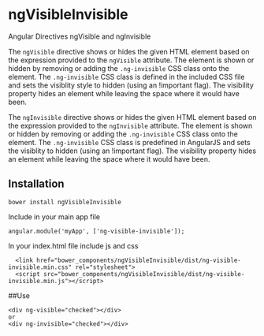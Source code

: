 # ngVisibleInvisible

Angular Directives ngVisible and ngInvisible

The `ngVisible` directive shows or hides the given HTML element based on the expression provided to the `ngVisible` attribute. The element is shown or hidden by removing or adding the `.ng-invisible` CSS class onto the element. The `.ng-invisible` CSS class is defined in the included CSS file and sets the visiblity style to hidden (using an !important flag).  The visibility property hides an element while leaving the space where it would have been.

The `ngInvisible` directive shows or hides the given HTML element based on the expression provided to the `ngInvisible` attribute. The element is shown or hidden by removing or adding the `.ng-invisible` CSS class onto the element. The `.ng-invisible` CSS class is predefined in AngularJS and sets the visiblity to hidden (using an !important flag).  The visibility property hides an element while leaving the space where it would have been.

## Installation

```
bower install ngVisibleInvisible
```

Include in your main app file

```
angular.module('myApp', ['ng-visible-invisible']);
```

In your index.html file include js and css

```
  <link href="bower_components/ngVisibleInvisible/dist/ng-visible-invisible.min.css" rel="stylesheet">
  <script src="bower_components/ngVisibleInvisible/dist/ng-visible-invisible.min.js"></script>
```

##Use

```
<div ng-visible="checked"></div>
or
<div ng-invisible="checked"></div>
```
